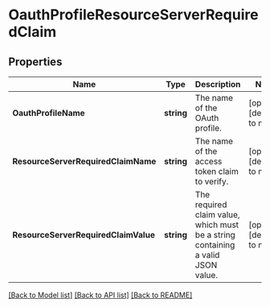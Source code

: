# OauthProfileResourceServerRequiredClaim

## Properties
Name | Type | Description | Notes
------------ | ------------- | ------------- | -------------
**OauthProfileName** | **string** | The name of the OAuth profile. | [optional] [default to null]
**ResourceServerRequiredClaimName** | **string** | The name of the access token claim to verify. | [optional] [default to null]
**ResourceServerRequiredClaimValue** | **string** | The required claim value, which must be a string containing a valid JSON value. | [optional] [default to null]

[[Back to Model list]](../README.md#documentation-for-models) [[Back to API list]](../README.md#documentation-for-api-endpoints) [[Back to README]](../README.md)

